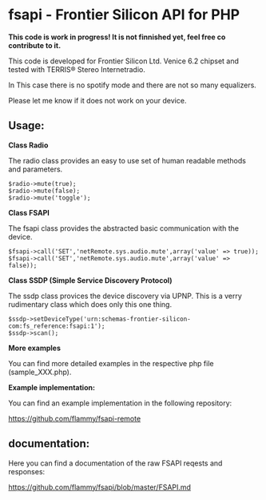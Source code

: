 # fsapi - Frontier Silicon API for PHP

**This code is work in progress! It is not finnished yet, feel free co contribute to it.**

This code is developed for Frontier Silicon Ltd. Venice 6.2 chipset and tested with TERRIS® Stereo Internetradio.

In This case there is no spotify mode and there are not so many equalizers. 

Please let me know if it does not work on your device.

## Usage:


**Class Radio**

The radio class provides an easy to use set of human readable methods and parameters.

```
$radio->mute(true);
$radio->mute(false);
$radio->mute('toggle');
```

**Class FSAPI**

The fsapi class provides the abstracted basic communication with the device.

```
$fsapi->call('SET','netRemote.sys.audio.mute',array('value' => true));
$fsapi->call('SET','netRemote.sys.audio.mute',array('value' => false));
```
**Class SSDP (Simple Service Discovery Protocol)**

The ssdp class provices the device discovery via UPNP. This is a verry rudimentary class which does only this one thing. 

```
$ssdp->setDeviceType('urn:schemas-frontier-silicon-com:fs_reference:fsapi:1');
$ssdp->scan();
```


**More examples**

You can find more detailed examples in the respective php file (sample_XXX.php).


**Example implementation:**

You can find an example implementation in the following repository:

https://github.com/flammy/fsapi-remote

## documentation:

Here you can find a documentation of the raw FSAPI reqests and responses:

https://github.com/flammy/fsapi/blob/master/FSAPI.md
